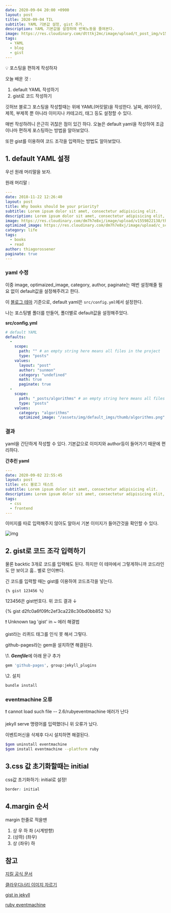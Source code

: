 ```yaml
---
date: 2020-09-04 20:00 +0900
layout: post
title: 2020-09-04 TIL
subtitle: YAML 기본값 설정, gist 추가.
description: YAML 기본값을 설정하여 반복노동을 줄여본다.
image: https://res.cloudinary.com/dtttkj2mc/image/upload/t_post_img/v1599218640/post/til/defaultimage_y8lior.png
tags:
  - YAML
  - blog
  - gist
---
```


<p class="callout">💡 포스팅을 편하게 작성하자</p>

오늘 배운 것 :

1. default YAML 작성하기
2. gist로 코드 작성하기


깃허브 블로그 포스팅을 작성할때는 위에 YAML(머릿말)을 작성한다. 
날짜, 레이아웃, 제목, 부제목 뿐 아니라 이미지나 카테고리, 태그 등도 설정할 수 있다.

매번 작성하려니 은근히 귀찮은 점이 있긴 하다.
오늘은 <span class="ud">default yaml</span>을 작성하여 조금이나마 편하게 포스팅하는 방법을 알아보았다.

또한 gist를 이용하여 코드 조각을 입력하는 방법도 알아보았다.


## 1. default YAML 설정

우선 원래 머리말을 보자.

원래 머리말 :

```yaml
---
date: 2018-11-22 12:26:40
layout: post
title: Why books should be your priority?
subtitle: Lorem ipsum dolor sit amet, consectetur adipisicing elit.
description: Lorem ipsum dolor sit amet, consectetur adipisicing elit, sed do eiusmod tempor incididunt ut labore et dolore magna aliqua.
image: https://res.cloudinary.com/dm7h7e8xj/image/upload/v1559822138/theme9_v273a9.jpg
optimized_image: https://res.cloudinary.com/dm7h7e8xj/image/upload/c_scale,w_380/v1559822138/theme9_v273a9.jpg
category: life
tags:
  - books
  - read
author: thiagorossener
paginate: true
---
```

### yaml 수정

이중 image, optimaized_image, category, author, paginate는 매번 설정해줄 필요 없이 default값을 설정해주려고 한다.

이 [블로그 테마](https://github.com/thiagorossener/jekflix-template) 기준으로, default yaml은 `src/config.yml`에서 설정한다.

나는 포스팅별 폴더를 만들어, 폴더별로 default값을 설정해주었다.

**src/config.yml**

```yaml
# default YAML
defaults:
  - 
    scope:
      path: "" # an empty string here means all files in the project
      type: "posts"
    values:
      layout: "post"
      author: "sunmon"
      category: "undefined"
      math: true
      paginate: true
  - 
    scope:
      path: "_posts/algorithms" # an empty string here means all files in the project
      type: "posts"
    values:
      category: "algorithms"
      optimized_image: "/assets/img/default_imgs/thumb/algorithms.png"
```

### 결과

yaml을 간단하게 작성할 수 있다. 기본값으로 이미지와 author등이 들어가기 때문에 편리하다.

**간추린 yaml**

```yaml
---
date: 2020-09-02 22:55:45
layout: post
title: etc 블로그 테스트
subtitle: Lorem ipsum dolor sit amet, consectetur adipisicing elit.
description: Lorem ipsum dolor sit amet, consectetur adipisicing elit, sed do eiusmod tempor incididunt ut labore et dolore magna aliqua.
tags:
  - css
  - frontend
---

```

이미지를 따로 입력해주지 않아도 알아서 기본 이미지가 들어간것을 확인할 수 있다.

![img](https://res.cloudinary.com/dtttkj2mc/image/upload/v1599218640/post/til/defaultimage_y8lior.png)


## 2. gist로 코드 조각 입력하기

물론 backtic 3개로 코드를 입력해도 된다.
하지만 이 테마에서 그렇게하니까 코드라인도 안 보이고 훔.. 별로 안이쁘다.

긴 코드를 입력할 때는 gist를 이용하여 코드조각을 넣는다.

```jekyll
{% gist 123456 %}
```

123456은 gist번호다. 위 코드 결과 ↓

{% gist d2fc0a6f09fc2ef3ca228c30bd0bb852 %}


<p class="callout">❗ Unknown tag 'gist' in ~ 에러 해결법</p>

gist라는 리퀴드 태그를 인식 못 해서 그렇다.

github-pages라는 gem을 설치하면 해결된다.

\1. ***Gemfile***에 아래 문구 추가

```bash
gem 'github-pages', group:jekyll_plugins
```

\2. 설치

```bash
bundle install
```

### eventmachine 오류

<p class="callout">❗ cannot load such file -- 2.6/rubyeventmachine 에러가 난다</p>

jekyll serve 명령어를 입력했더니 위 오류가 났다.

이벤트머신을 삭제후 다시 설치하면 해결된다.

```bash
$gem uninstall eventmachine
$gem install eventmachine --platform ruby
``` 

## 3.css 값 초기화할때는 initial

css값 초기화하기: initial로 설정!

```css
border: initial
```

## 4.margin 순서

margin 한줄로 적을땐 

1. 상 우 하 좌 (시계방향)
2. (상하) (좌우)
3. 상 (좌우) 하

## 참고

[지킬 공식 문서](https://jekyllrb-ko.github.io/docs/configuration/front-matter-defaults/)

[클라우디너리 이미지 자르기](https://cloudinary.com/documentation/image_transformations#automatic_cropping_g_auto)

[gist in jekyll](https://gist.github.com/benbalter/5555251)

[ruby eventmachine](https://github.com/oneclick/rubyinstaller2/issues/96)